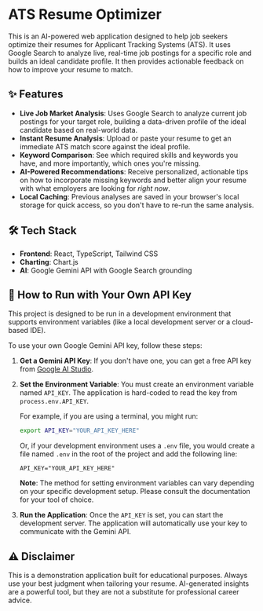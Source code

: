 # ATS Resume Optimizer

This is an AI-powered web application designed to help job seekers optimize their resumes for Applicant Tracking Systems (ATS). It uses Google Search to analyze live, real-time job postings for a specific role and builds an ideal candidate profile. It then provides actionable feedback on how to improve your resume to match.

## ✨ Features

*   **Live Job Market Analysis**: Uses Google Search to analyze current job postings for your target role, building a data-driven profile of the ideal candidate based on real-world data.
*   **Instant Resume Analysis**: Upload or paste your resume to get an immediate ATS match score against the ideal profile.
*   **Keyword Comparison**: See which required skills and keywords you have, and more importantly, which ones you're missing.
*   **AI-Powered Recommendations**: Receive personalized, actionable tips on how to incorporate missing keywords and better align your resume with what employers are looking for *right now*.
*   **Local Caching**: Previous analyses are saved in your browser's local storage for quick access, so you don't have to re-run the same analysis.

## 🛠️ Tech Stack

*   **Frontend**: React, TypeScript, Tailwind CSS
*   **Charting**: Chart.js
*   **AI**: Google Gemini API with Google Search grounding

## 🚀 How to Run with Your Own API Key

This project is designed to be run in a development environment that supports environment variables (like a local development server or a cloud-based IDE).

To use your own Google Gemini API key, follow these steps:

1.  **Get a Gemini API Key**: If you don't have one, you can get a free API key from [Google AI Studio](https://aistudio.google.com/app/apikey).

2.  **Set the Environment Variable**: You must create an environment variable named `API_KEY`. The application is hard-coded to read the key from `process.env.API_KEY`.

    For example, if you are using a terminal, you might run:
    ```bash
    export API_KEY="YOUR_API_KEY_HERE"
    ```
    Or, if your development environment uses a `.env` file, you would create a file named `.env` in the root of the project and add the following line:
    ```
    API_KEY="YOUR_API_KEY_HERE"
    ```
    **Note**: The method for setting environment variables can vary depending on your specific development setup. Please consult the documentation for your tool of choice.

3.  **Run the Application**: Once the `API_KEY` is set, you can start the development server. The application will automatically use your key to communicate with the Gemini API.

## ⚠️ Disclaimer

This is a demonstration application built for educational purposes. Always use your best judgment when tailoring your resume. AI-generated insights are a powerful tool, but they are not a substitute for professional career advice.